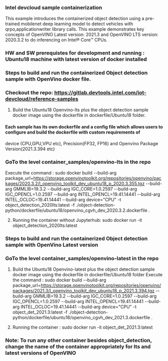 ### Intel devcloud sample containerization  

This example introduces the containerized object detection using a pre-trained mobilenet deep learning model  to detect vehicles 
with qrpo,applicationwriter library calls. 
This example demonstrates key concepts of OpenVINO Latest version: 2021.3 and OpenVINO LTS version: 2020.3.2 to do inferencing on Intel® Core™ CPUs.

### HW and SW prerequistes for development and running : Ubuntu18 machine with latest version of  docker installed 

### Steps to build and run the containerized Object detection sample with  OpenVino docker file.
### Checkout the repo: https://gitlab.devtools.intel.com/iot-devcloud/reference-samples

1. Build the Ubuntu18 Openvino-lts plus the object detection sample docker image  using the dockerfile in dockerfile/Ubuntu18 folder.

#### Each sample has its own dockerfile and  a config file which allows users to configure and build the dockerfile with custom requirements of 
device (CPU,GPU,VPU etc), Precision(FP32, FP16) and Openvino Package Version(2021.3.394 etc) 

### GoTo the level container_samples/openvino-lts in the repo
Execute the command :
    sudo docker build --build-arg package_url=https://storage.openvinotoolkit.org/repositories/openvino/packages/2020.3.2/l_openvino_toolkit_dev_ubuntu18_p_2020.3.355.tgz 
	--build-arg GMMLIB=19.3.2 
	--build-arg IGC_CORE=1.0.2597 
	--build-arg IGC_OPENCL=1.0.2597 
	--build-arg INTEL_OPENCL=19.41.14441 
	--build-arg INTEL_OCLOC=19.41.14441
	--build-arg device="CPU"
	-t object_detection_2020lts:latest 
	-f ./object-detection-python/dockerfile/ubuntu18/openvino_cgvh_dev_2020.3.2.dockerfile .

2. Running the container without Jupyterhub:
      sudo docker run -it object_detection_2020lts:latest
	  
### Steps to build and run  the containerized Object detection sample with OpenVino Latest version 
###  GoTo the level container_samples/openvino-latest  in the repo
1. Build the Ubuntu18 Openvino-latest plus the object detection sample docker image  using the dockerfile in dockerfile/Ubuntu18 folder
Execute the command :
sudo docker build --build-arg package_url=https://storage.openvinotoolkit.org/repositories/openvino/packages/2021.3/l_openvino_toolkit_dev_ubuntu18_p_2021.3.394.tgz 
--build-arg GMMLIB=19.3.2 
--build-arg IGC_CORE=1.0.2597 
--build-arg IGC_OPENCL=1.0.2597
 --build-arg INTEL_OPENCL=19.41.14441
 --build-arg INTEL_OCLOC=19.41.14441 
 --build-arg device="CPU" 
 -t object_det_2021.3:latest 
 -f ./object-detection-python/dockerfile/ubuntu18/openvino_cgvh_dev_2021.3.dockerfile .

2. Running the container :
      sudo docker run -it object_det_2021.3:latest

### Note:  To run any other container besides object_detection, change the name of the container appropriately for lts and latest versions of OpenVINO 